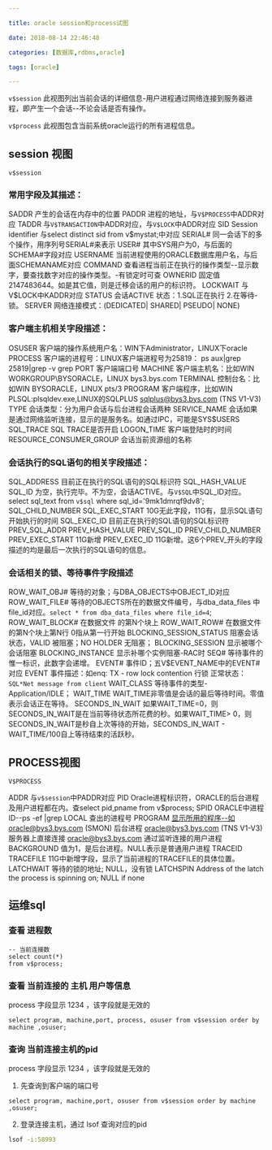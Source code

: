 ```yaml
---

title: oracle session和process试图

date: 2018-08-14 22:46:48

categories: [数据库,rdbms,oracle]

tags: [oracle]

---
```


`v$session`    此视图列出当前会话的详细信息-用户进程通过网络连接到服务器进程，即产生一个会话--不论会话是否有操作。

`v$process`    此视图包含当前系统oracle运行的所有进程信息。

<!--more-->

## session 视图

`v$session`

### 常用字段及其描述：

SADDR       产生的会话在内存中的位置
PADDR       进程的地址，与`V$PROCESS`中ADDR对应
TADDR       与`V$TRANSACTION`中ADDR对应，与`V$LOCK`中ADDR对应
SID         Session identifier  与select distinct sid from v$mystat;中对应
SERIAL#     同一会话下的多个操作，用序列号SERIAL#来表示
USER#       其中SYS用户为0，与后面的SCHEMA#字段对应
USERNAME    当前进程使用的ORACLE数据库用户名，与后面SCHEMANAME对应
COMMAND     查看进程当前正在执行的操作类型--显示数字，要查找数字对应的操作类型。-有锁定时可查
OWNERID     固定值2147483644。如是其它值，则是迁移会话的用户的标识符。
LOCKWAIT    与V$LOCK中KADDR对应
STATUS      会话ACTIVE 状态：1.SQL正在执行 2.在等待-锁。
SERVER      网络连接模式：(DEDICATED| SHARED| PSEUDO| NONE)

### 客户端主机相关字段描述：
OSUSER      客户端的操作系统用户名：WIN下Administrator，LINUX下oracle
PROCESS     客户端的进程号：LINUX客户端进程号为25819： ps aux|grep 25819|grep -v grep
PORT        客户端端口号
MACHINE     客户端主机名：比如WIN WORKGROUP\BYSORACLE，LINUX bys3.bys.com
TERMINAL    控制台名：比如WIN BYSORACLE，LINUX pts/3
PROGRAM     客户端程序，比如WIN PLSQL:plsqldev.exe,LINUX的SQLPLUS sqlplus@bys3.bys.com (TNS V1-V3)
TYPE        会话类型：分为用户会话与后台进程会话两种
SERVICE_NAME    会话如果是通过网络监听连接，显示的是服务名。如通过IPC，可能是SYS$USERS
SQL_TRACE   SQL TRACE是否开启
LOGON_TIME  客户端登陆时的时间 
RESOURCE_CONSUMER_GROUP  会话当前资源组的名称

### 会话执行的SQL语句的相关字段描述：

SQL_ADDRESS 目前正在执行的SQL语句的SQL标识符
SQL_HASH_VALUE
SQL_ID      为空，执行完毕。不为空，会话ACTIVE。与`V$SQL`中SQL_ID对应。select sql_text from `v$sql` where sql_id='9mk1dmrqf9dv8';
SQL_CHILD_NUMBER
SQL_EXEC_START 10G无此字段，11G有，显示SQL语句开始执行的时间
SQL_EXEC_ID     目前正在执行的SQL语句的SQL标识符
PREV_SQL_ADDR
PREV_HASH_VALUE
PREV_SQL_ID
PREV_CHILD_NUMBER   
PREV_EXEC_START  11G新增
PREV_EXEC_ID        11G新增。这6个PREV_开头的字段描述的均是最后一次执行的SQL语句的信息。

### 会话相关的锁、等待事件字段描述

ROW_WAIT_OBJ#   等待的对象；与DBA_OBJECTS中OBJECT_ID对应
ROW_WAIT_FILE#  等待的OBJECTS所在的数据文件编号，与dba_data_files 中 file_id对应。`select * from dba_data_files where file_id=4`;
ROW_WAIT_BLOCK# 在数据文件 的第N个块上
ROW_WAIT_ROW#   在数据文件 的第N个块上第N行 0指从第一行开始
BLOCKING_SESSION_STATUS 阻塞会话状态，VALID 被阻塞；NO HOLDER 无阻塞；
BLOCKING_SESSION        显示被哪个会话阻塞
BLOCKING_INSTANCE       显示补哪个实例阻塞-RAC时
SEQ#            等待事件的惟一标识，此数字会递增。
EVENT#          事件ID；五V$EVENT_NAME中的EVENT#对应
EVENT           事件描述：如enq: TX - row lock contention 行锁  正常状态：`SQL*Net message from client`
WAIT_CLASS      等待事件的类型-Application/IDLE；
WAIT_TIME       WAIT_TIME非零值是会话的最后等待时间。零值表示会话正在等待。
SECONDS_IN_WAIT 如果WAIT_TIME=0，则SECONDS_IN_WAIT是在当前等待状态所花费的秒。如果WAIT_TIME> 0，则SECONDS_IN_WAIT是秒自上次等待的开始，SECONDS_IN_WAIT - WAIT_TIME/100自上等待结束的活跃秒。

## PROCESS视图

`V$PROCESS`

ADDR       与`v$session`中PADDR对应
PID        Oracle进程标识符，ORACLE的后台进程及用户进程都在内。查select pid,pname from v$process;
SPID       ORACLE中进程ID--ps -ef |grep LOCAL    查出的进程号
PROGRAM    显示所用的程序--如oracle@bys3.bys.com (SMON)  后台进程 oracle@bys3.bys.com (TNS V1-V3) 服务器上直接连接  oracle@bys3.bys.com 通过监听连接的用户进程
BACKGROUND 值为1，是后台进程。NULL表示是普通用户进程
TRACEID     
TRACEFILE  11G中新增字段，显示了当前进程的TRACEFILE的具体位置。
LATCHWAIT  等待的锁的地址; NULL，没有锁
LATCHSPIN  Address of the latch the process is spinning on; NULL if none

## 运维sql

### 查看 进程数

```oraclesqlplus
-- 当前连接数
select count(*)
from v$process;
```

### 查看 当前连接的 主机 用户等信息

process 字段显示 1234 ，该字段就是无效的

```oraclesqlplus
select program, machine,port, process, osuser from v$session order by machine ,osuser;
```

### 查询 当前连接主机的pid

process 字段显示 1234 ，该字段就是无效的

1. 先查询到客户端的端口号

```oraclesqlplus
select program, machine,port, osuser from v$session order by machine ,osuser;
```

2. 登录连接主机，通过 lsof 查询对应的pid

```bash
lsof -i:58993
```

